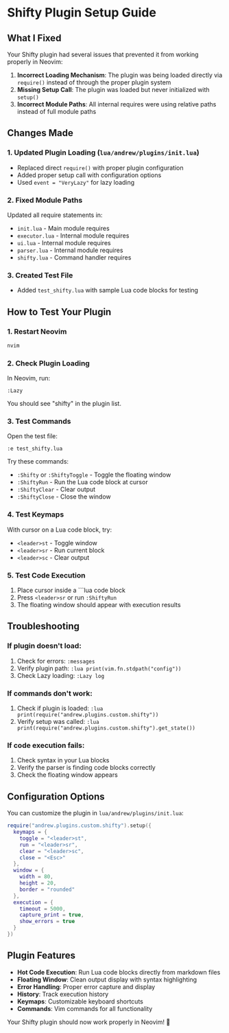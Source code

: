 # Shifty Plugin Setup Guide

## What I Fixed

Your Shifty plugin had several issues that prevented it from working properly in Neovim:

1. **Incorrect Loading Mechanism**: The plugin was being loaded directly via `require()` instead of through the proper plugin system
2. **Missing Setup Call**: The plugin was loaded but never initialized with `setup()`
3. **Incorrect Module Paths**: All internal requires were using relative paths instead of full module paths

## Changes Made

### 1. Updated Plugin Loading (`lua/andrew/plugins/init.lua`)
- Replaced direct `require()` with proper plugin configuration
- Added proper setup call with configuration options
- Used `event = "VeryLazy"` for lazy loading

### 2. Fixed Module Paths
Updated all require statements in:
- `init.lua` - Main module requires
- `executor.lua` - Internal module requires  
- `ui.lua` - Internal module requires
- `parser.lua` - Internal module requires
- `shifty.lua` - Command handler requires

### 3. Created Test File
- Added `test_shifty.lua` with sample Lua code blocks for testing

## How to Test Your Plugin

### 1. Restart Neovim
```bash
nvim
```

### 2. Check Plugin Loading
In Neovim, run:
```vim
:Lazy
```
You should see "shifty" in the plugin list.

### 3. Test Commands
Open the test file:
```vim
:e test_shifty.lua
```

Try these commands:
- `:Shifty` or `:ShiftyToggle` - Toggle the floating window
- `:ShiftyRun` - Run the Lua code block at cursor
- `:ShiftyClear` - Clear output
- `:ShiftyClose` - Close the window

### 4. Test Keymaps
With cursor on a Lua code block, try:
- `<leader>st` - Toggle window
- `<leader>sr` - Run current block
- `<leader>sc` - Clear output

### 5. Test Code Execution
1. Place cursor inside a ```lua code block
2. Press `<leader>sr` or run `:ShiftyRun`
3. The floating window should appear with execution results

## Troubleshooting

### If plugin doesn't load:
1. Check for errors: `:messages`
2. Verify plugin path: `:lua print(vim.fn.stdpath("config"))`
3. Check Lazy loading: `:Lazy log`

### If commands don't work:
1. Check if plugin is loaded: `:lua print(require("andrew.plugins.custom.shifty"))`
2. Verify setup was called: `:lua print(require("andrew.plugins.custom.shifty").get_state())`

### If code execution fails:
1. Check syntax in your Lua blocks
2. Verify the parser is finding code blocks correctly
3. Check the floating window appears

## Configuration Options

You can customize the plugin in `lua/andrew/plugins/init.lua`:

```lua
require("andrew.plugins.custom.shifty").setup({
  keymaps = {
    toggle = "<leader>st",
    run = "<leader>sr", 
    clear = "<leader>sc",
    close = "<Esc>"
  },
  window = {
    width = 80,
    height = 20,
    border = "rounded"
  },
  execution = {
    timeout = 5000,
    capture_print = true,
    show_errors = true
  }
})
```

## Plugin Features

- **Hot Code Execution**: Run Lua code blocks directly from markdown files
- **Floating Window**: Clean output display with syntax highlighting
- **Error Handling**: Proper error capture and display
- **History**: Track execution history
- **Keymaps**: Customizable keyboard shortcuts
- **Commands**: Vim commands for all functionality

Your Shifty plugin should now work properly in Neovim! 🎉 